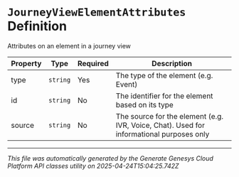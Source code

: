 # `JourneyViewElementAttributes` Definition

Attributes on an element in a journey view

| Property | Type | Required | Description |
|----------|------|----------|-------------|
| type | `string` | Yes | The type of the element (e.g. Event) |
| id | `string` | No | The identifier for the element based on its type |
| source | `string` | No | The source for the element (e.g. IVR, Voice, Chat). Used for informational purposes only |

---

*This file was automatically generated by the Generate Genesys Cloud Platform API classes utility on 2025-04-24T15:04:25.742Z*